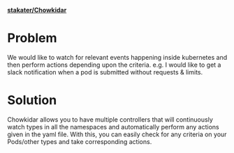 


**[stakater/Chowkidar](https://github.com/stakater/Chowkidar)**

# Problem
We would like to watch for relevant events happening inside kubernetes and then perform actions depending upon the criteria. 
e.g. I would like to get a slack notification when a pod is submitted without requests & limits.

# Solution
Chowkidar allows you to have multiple controllers that will continuously watch types in all the namespaces and automatically perform any actions given in the yaml file. 
With this, you can easily check for any criteria on your Pods/other types and take corresponding actions.
